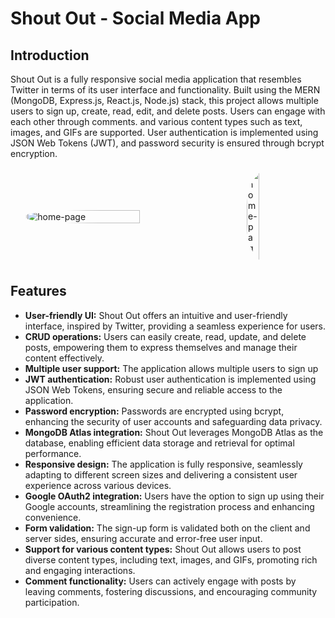 
# Shout Out - Social Media App

## Introduction
Shout Out is a fully responsive social media application that resembles Twitter in terms of its user interface and functionality. Built using the MERN (MongoDB, Express.js, React.js, Node.js) stack, this project allows multiple users to sign up, create, read, edit, and delete posts. Users can engage with each other through comments. and  various content types such as text, images, and GIFs are supported. User authentication is implemented using JSON Web Tokens (JWT), and password security is ensured through bcrypt encryption.

<div style="display: flex;">
  <img src="https://pbs.twimg.com/media/FzTK3WQWIAAN3em?format=jpg&name=900x900" alt="home-page" style="border-radius: 40%; margin: auto; width: 60%;" />
  <img src="https://pbs.twimg.com/media/FzTLkopXwAEBx_g?format=png&name=small" alt="home-page" style="border-radius: 40%; margin: auto; width: 20%;" />
</div>


## Features
- **User-friendly UI:** Shout Out offers an intuitive and user-friendly interface, inspired by Twitter, providing a seamless experience for users.
- **CRUD operations:** Users can easily create, read, update, and delete posts, empowering them to express themselves and manage their content effectively.
- **Multiple user support:** The application allows multiple users to sign up
- **JWT authentication:** Robust user authentication is implemented using JSON Web Tokens, ensuring secure and reliable access to the application.
- **Password encryption:** Passwords are encrypted using bcrypt, enhancing the security of user accounts and safeguarding data privacy.
- **MongoDB Atlas integration:** Shout Out leverages MongoDB Atlas as the database, enabling efficient data storage and retrieval for optimal performance.
- **Responsive design:** The application is fully responsive, seamlessly adapting to different screen sizes and delivering a consistent user experience across various devices.
- **Google OAuth2 integration:** Users have the option to sign up using their Google accounts, streamlining the registration process and enhancing convenience.
- **Form validation:** The sign-up form is validated both on the client and server sides, ensuring accurate and error-free user input.
- **Support for various content types:** Shout Out allows users to post diverse content types, including text, images, and GIFs, promoting rich and engaging interactions.
- **Comment functionality:** Users can actively engage with posts by leaving comments, fostering discussions, and encouraging community participation.

